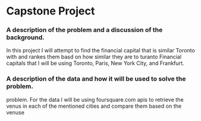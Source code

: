 # Capstone Project
### A description of the problem and a discussion of the background.
In this project I will attempt to find the financial capital that is similar Toronto with and rankes them basd on how similar they are to turanto
Financial capitals that I will be using Toronto, Paris, New York City, and Frankfurt.
### A description of the data and how it will be used to solve the problem.
problem. For the data I will be using foursquare.com apis to retrieve the venus in each of the mentioned cities 
and compare them based on the venuse
